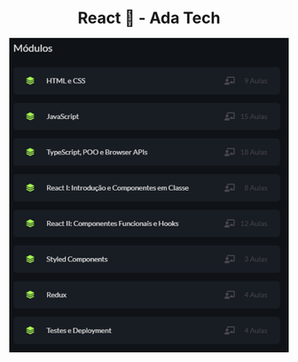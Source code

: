 <div align="center">
  <h1>React 🔷 - Ada Tech </h1>
  <img src="https://raw.githubusercontent.com/GustavoVieiraa/React-Ada-Tech/refs/heads/main/Testes%20e%20Deployment/modulos.png">
</div>
